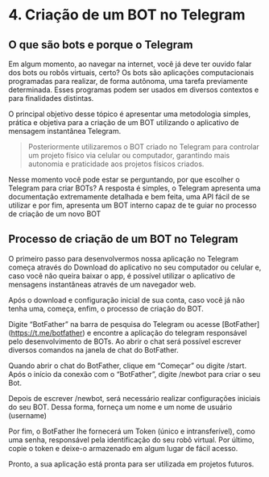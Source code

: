 # 4. Criação de um BOT no Telegram


## O que são bots e porque o Telegram
Em algum momento, ao navegar na internet, você já deve ter ouvido falar dos bots ou robôs virtuais, certo? Os bots são aplicações computacionais programadas para realizar, de forma autônoma, uma tarefa previamente determinada. Esses programas podem ser usados em diversos contextos e para finalidades distintas.

O principal objetivo desse tópico é apresentar uma metodologia simples, prática e objetiva para a criação de um BOT utilizando o aplicativo de mensagem instantânea Telegram.

>Posteriormente  utilizaremos o BOT criado no Telegram para controlar um projeto físico via celular ou computador, garantindo mais autonomia e praticidade aos projetos físicos criados.

Nesse momento você pode estar se perguntando, por que escolher o Telegram para criar BOTs? A resposta é simples, o Telegram apresenta uma documentação extremamente detalhada e bem feita, uma API fácil de se utilizar e por fim, apresenta um BOT interno capaz de te guiar no processo de criação de um novo BOT

## Processo de criação de um BOT no Telegram
O primeiro passo para desenvolvermos nossa aplicação no Telegram começa através do Download do aplicativo no seu computador ou celular e, caso você não queira baixar o app, é possível utilizar o aplicativo de mensagens instantâneas através de um navegador web.

Após o download e configuração inicial de sua conta, caso você já não tenha uma, começa, enfim, o processo de criação do BOT.

Digite “BotFather” na barra de pesquisa do Telegram ou acesse [BotFather] (https://t.me/botfather) e encontre a aplicação do telegram responsável pelo desenvolvimento de BOTs. Ao abrir o chat será possível escrever diversos comandos na janela de chat do BotFather.

Quando abrir o chat do BotFather, clique em “Começar” ou digite /start. Após o início da conexão com o “BotFather”, digite /newbot para criar o seu Bot.

Depois de escrever /newbot, será necessário realizar configurações iniciais do seu BOT. Dessa forma, forneça um nome e um nome de usuário (username)

Por fim, o BotFather lhe fornecerá um Token (único e intransferível), como uma senha, responsável pela identificação do seu robô virtual. Por último, copie o token e deixe-o armazenado em algum lugar de fácil acesso. 

Pronto, a sua aplicação está pronta para ser utilizada em projetos futuros.
